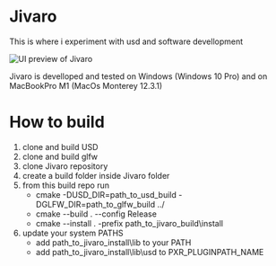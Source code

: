 # Jivaro

This is where i experiment with usd and software devellopment

![UI preview of Jivaro](NGlfc5s1.gif)

Jivaro is develloped and tested on Windows (Windows 10 Pro) and on MacBookPro M1 (MacOs Monterey 12.3.1)

# How to build
1. clone and build USD
2. clone and build glfw
3. clone Jivaro repository
4. create a build folder inside Jivaro folder
5. from this build repo run
    - cmake -DUSD_DIR=path_to_usd_build -DGLFW_DIR=path_to_glfw_build ../
    - cmake --build . --config Release
    - cmake --install . -prefix path_to_jivaro_build\install
6. update your system PATHS
    - add path_to_jivaro_install\lib to your PATH
    - add path_to_jivaro_install\lib\usd to PXR_PLUGINPATH_NAME



